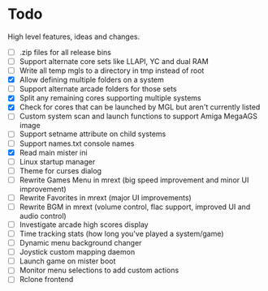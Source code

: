 # Todo

High level features, ideas and changes.

- [ ] .zip files for all release bins
- [ ] Support alternate core sets like LLAPI, YC and dual RAM
- [ ] Write all temp mgls to a directory in tmp instead of root
- [x] Allow defining multiple folders on a system
- [ ] Support alternate arcade folders for those sets
- [x] Split any remaining cores supporting multiple systems
- [x] Check for cores that can be launched by MGL but aren't currently listed
- [ ] Custom system scan and launch functions to support Amiga MegaAGS image
- [ ] Support setname attribute on child systems
- [ ] Support names.txt console names
- [x] Read main mister ini
- [ ] Linux startup manager
- [ ] Theme for curses dialog
- [ ] Rewrite Games Menu in mrext (big speed improvement and minor UI improvement)
- [ ] Rewrite Favorites in mrext (major UI improvements)
- [ ] Rewrite BGM in mrext (volume control, flac support, improved UI and audio control)
- [ ] Investigate arcade high scores display
- [ ] Time tracking stats (how long you've played a system/game)
- [ ] Dynamic menu background changer
- [ ] Joystick custom mapping daemon
- [ ] Launch game on mister boot
- [ ] Monitor menu selections to add custom actions
- [ ] Rclone frontend
